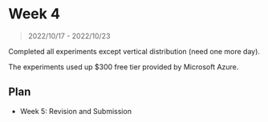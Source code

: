 # Week 4

> 2022/10/17 - 2022/10/23

Completed all experiments except vertical distribution (need one more day).

The experiments used up $300 free tier provided by Microsoft Azure.




## Plan

- Week 5: Revision and Submission

